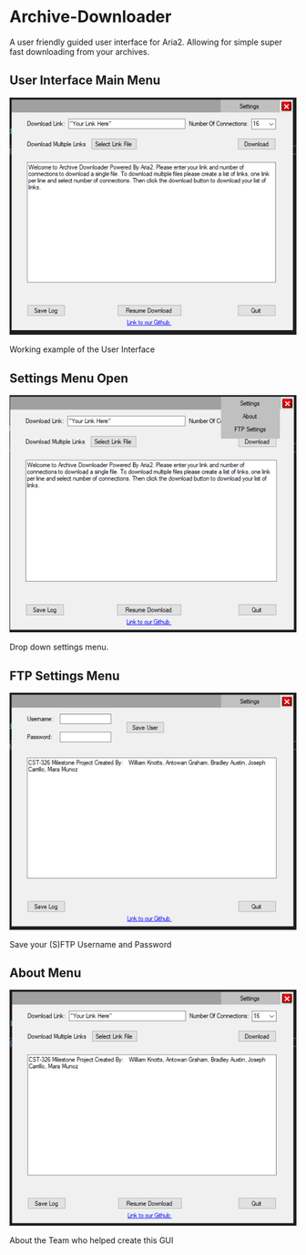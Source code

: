 # Archive-Downloader
A user friendly guided user interface for Aria2. Allowing for simple super fast downloading from your archives.

## User Interface Main Menu
![Alt text](https://github.com/W-KNOTTS/Archive-Downloader/blob/master/Main.PNG)

Working example of the User Interface

## Settings Menu Open
![Alt text](https://github.com/W-KNOTTS/Archive-Downloader/blob/master/Settings.PNG)

Drop down settings menu.

## FTP Settings Menu
![Alt text](https://github.com/W-KNOTTS/Archive-Downloader/blob/master/FTP_Settings.PNG)

Save your (S)FTP Username and Password

## About Menu
![Alt text](https://github.com/W-KNOTTS/Archive-Downloader/blob/master/About.PNG)

About the Team who helped create this GUI
